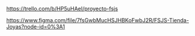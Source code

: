 https://trello.com/b/HP5uHAeI/proyecto-fsjs


https://www.figma.com/file/7fsGwbMucHSJHBKoFwbJ2R/FSJS-Tienda-Joyas?node-id=0%3A1